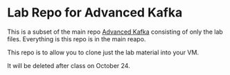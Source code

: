# Lab Repo for Advanced Kafka

This is a subset of the main repo [Advanced Kafka](https://github.com/ExgnoRepos/2423-AdvancedKafka-Oct21) consisting of only the lab files. Everything is this repo is in the main reapo.

This repo is to allow you to clone just the lab material into your VM.

It will be deleted after class on October 24.
